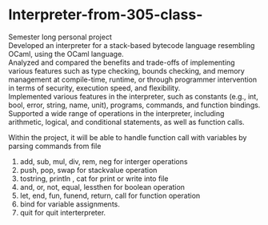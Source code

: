 # Interpreter-from-305-class-
Semester long personal project
<br>
Developed an interpreter for a stack-based bytecode language resembling OCaml, using the OCaml language.
<br>
Analyzed and compared the benefits and trade-offs of implementing various features such as type checking, bounds checking, and memory management at compile-time, runtime, or through programmer intervention in terms of security, execution speed, and flexibility.
<br>
Implemented various features in the interpreter, such as constants (e.g., int, bool, error, string, name, unit), programs, commands, and function bindings.
<br>
Supported a wide range of operations in the interpreter, including arithmetic, logical, and conditional statements, as well as function calls.


Within the project, 
it will be able to handle function call with variables by parsing commands from file 
1. add, sub, mul, div, rem, neg for interger operations
2. push, pop, swap for stackvalue operation
3. tostring, println , cat for print or write into file
4. and, or, not, equal, lessthen for boolean operation
5. let, end, fun, funend, return, call for function operation
6. bind for variable assignments. 
7. quit for quit interterpreter.
